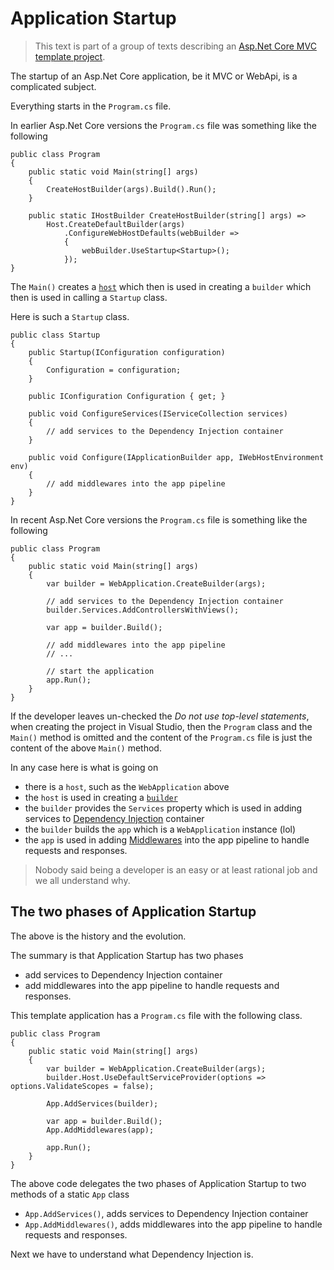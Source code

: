 # Application Startup

> This text is part of a group of texts describing an [Asp.Net Core MVC template project](ReadMe.md).

The startup of an Asp.Net Core application, be it MVC or WebApi, is a complicated subject.

Everything starts in the `Program.cs` file.

In earlier Asp.Net Core versions the `Program.cs` file was something like the following

```
public class Program
{
    public static void Main(string[] args)
    {
        CreateHostBuilder(args).Build().Run();
    }

    public static IHostBuilder CreateHostBuilder(string[] args) =>
        Host.CreateDefaultBuilder(args)
            .ConfigureWebHostDefaults(webBuilder =>
            {
                webBuilder.UseStartup<Startup>();
            });
}
```

The `Main()` creates a [`host`](https://learn.microsoft.com/en-us/aspnet/core/fundamentals/#host) which then is used in creating a `builder` which then is used in calling a `Startup` class.

Here is such a `Startup` class.

```
public class Startup
{
    public Startup(IConfiguration configuration)
    {
        Configuration = configuration;
    }

    public IConfiguration Configuration { get; }

    public void ConfigureServices(IServiceCollection services)
    {
        // add services to the Dependency Injection container
    }

    public void Configure(IApplicationBuilder app, IWebHostEnvironment env)
    {
        // add middlewares into the app pipeline
    }
}
```

In recent Asp.Net Core versions the `Program.cs` file is something like the following

```
public class Program
{
    public static void Main(string[] args)
    {
        var builder = WebApplication.CreateBuilder(args);

        // add services to the Dependency Injection container
        builder.Services.AddControllersWithViews();

        var app = builder.Build();

        // add middlewares into the app pipeline
        // ...

        // start the application
        app.Run();
    }
}
```

If the developer leaves un-checked the *Do not use top-level statements*, when creating the project in Visual Studio, then the `Program` class and the `Main()` method is omitted and the content of the `Program.cs` file is just the content of the above `Main()` method.

In any case here is what is going on

- there is a `host`, such as the `WebApplication` above
- the `host` is used in creating a [`builder`](https://learn.microsoft.com/en-us/dotnet/api/microsoft.aspnetcore.builder.webapplicationbuilder)
- the `builder` provides the `Services` property which is used in adding services to [Dependency Injection](https://learn.microsoft.com/en-us/aspnet/core/fundamentals/dependency-injection) container
- the `builder` builds the `app` which is a `WebApplication` instance (lol)
- the `app` is used in adding [Middlewares](https://learn.microsoft.com/en-us/aspnet/core/fundamentals/middleware) into the app pipeline to handle requests and responses.

> Nobody said being a developer is an easy or at least rational job and we all understand why.

## The two phases of Application Startup

The above is the history and the evolution.

The summary is that Application Startup has two phases

- add services to Dependency Injection container
- add middlewares into the app pipeline to handle requests and responses.

This template application has a `Program.cs` file with the following class.

```
public class Program
{
    public static void Main(string[] args)
    {
        var builder = WebApplication.CreateBuilder(args);
        builder.Host.UseDefaultServiceProvider(options => options.ValidateScopes = false);
        
        App.AddServices(builder);
        
        var app = builder.Build();
        App.AddMiddlewares(app);
        
        app.Run();
    }
}
```

The above code delegates the two phases of Application Startup to two methods of a static `App` class

- `App.AddServices()`, adds services to Dependency Injection container
- `App.AddMiddlewares()`, adds middlewares into the app pipeline to handle requests and responses.

Next we have to understand what Dependency Injection is.

